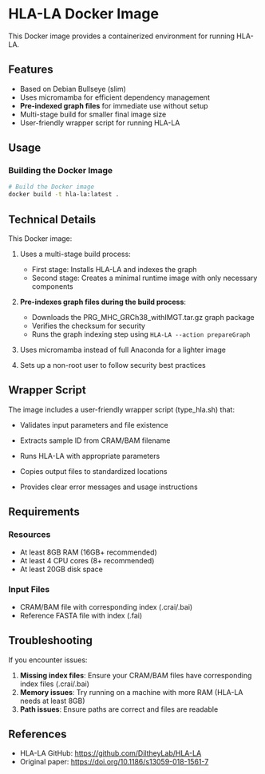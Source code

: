 # HLA-LA Docker Image

This Docker image provides a containerized environment for running HLA-LA.

## Features

- Based on Debian Bullseye (slim)
- Uses micromamba for efficient dependency management
- **Pre-indexed graph files** for immediate use without setup
- Multi-stage build for smaller final image size
- User-friendly wrapper script for running HLA-LA

## Usage

### Building the Docker Image

```bash
# Build the Docker image
docker build -t hla-la:latest .
```


## Technical Details

This Docker image:

1. Uses a multi-stage build process:
   - First stage: Installs HLA-LA and indexes the graph
   - Second stage: Creates a minimal runtime image with only necessary components

2. **Pre-indexes graph files during the build process**:
   - Downloads the PRG_MHC_GRCh38_withIMGT.tar.gz graph package
   - Verifies the checksum for security
   - Runs the graph indexing step using `HLA-LA --action prepareGraph`

3. Uses micromamba instead of full Anaconda for a lighter image

4. Sets up a non-root user to follow security best practices


## Wrapper Script
The image includes a user-friendly wrapper script (type_hla.sh) that:

- Validates input parameters and file existence

- Extracts sample ID from CRAM/BAM filename

- Runs HLA-LA with appropriate parameters

- Copies output files to standardized locations

- Provides clear error messages and usage instructions


## Requirements

### Resources

- At least 8GB RAM (16GB+ recommended)
- At least 4 CPU cores (8+ recommended)
- At least 20GB disk space

### Input Files

- CRAM/BAM file with corresponding index (.crai/.bai)
- Reference FASTA file with index (.fai)

## Troubleshooting

If you encounter issues:

1. **Missing index files**: Ensure your CRAM/BAM files have corresponding index files (.crai/.bai)
2. **Memory issues**: Try running on a machine with more RAM (HLA-LA needs at least 8GB)
3. **Path issues**: Ensure paths are correct and files are readable

## References

- HLA-LA GitHub: https://github.com/DiltheyLab/HLA-LA
- Original paper: https://doi.org/10.1186/s13059-018-1561-7
